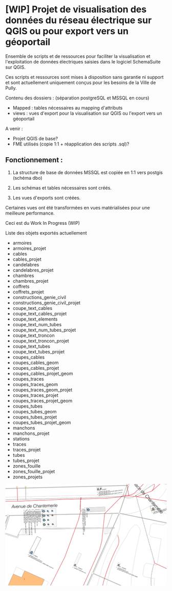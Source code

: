 # [WIP] Projet de visualisation des données du réseau électrique sur QGIS ou pour export vers un géoportail

Ensemble de scripts et de ressources pour faciliter la visualisation et l'exploitation de données électriques saisies dans le logiciel SchemaSuite sur QGIS.

Ces scripts et ressources sont mises à disposition sans garantie ni support et sont actuellement uniquement conçus pour les besoins de la Ville de Pully.

Contenu des dossiers : (séparation postgreSQL et MSSQL en cours)

 - Mapped : tables nécessaires au mapping d'attributs
 - views : vues d'export pour la visualisation sur QGIS ou l'export vers un géoportail

 A venir :
 - Projet QGIS de base?
 - FME utilisés (copie 1:1 + réapplication des scripts .sql)?

## Fonctionnement :

1. La structure de base de données MSSQL est copiée en 1:1 vers postgis (schéma dbo)

2. Les schémas et tables nécessaires sont créés.

3. Les vues d'exports sont créées.

Certaines vues ont été transformées en vues matérialisées pour une meilleure performance.

Ceci est du Work In Progress (WIP) 

Liste des objets exportés actuellement

 - armoires
 - armoires_projet
 - cables
 - cables_projet
 - candelabres
 - candelabres_projet
 - chambres
 - chambres_projet
 - coffrets
 - coffrets_projet
 - constructions_genie_civil
 - constructions_genie_civil_projet
 - coupe_text_cables
 - coupe_text_cables_projet
 - coupe_text_elements
 - coupe_text_num_tubes
 - coupe_text_num_tubes_projet
 - coupe_text_troncon
 - coupe_text_troncon_projet
 - coupe_text_tubes
 - coupe_text_tubes_projet
 - coupes_cables
 - coupes_cables_geom
 - coupes_cables_projet
 - coupes_cables_projet_geom
 - coupes_traces
 - coupes_traces_geom
 - coupes_traces_geom_projet
 - coupes_traces_projet
 - coupes_traces_projet_geom
 - coupes_tubes
 - coupes_tubes_geom
 - coupes_tubes_projet
 - coupes_tubes_projet_geom
 - manchons
 - manchons_projet
 - stations
 - traces
 - traces_projet
 - tubes
 - tubes_projet
 - zones_fouille
 - zones_fouille_projet
 - zones_projets

![Exemple de rendu : cadastre électrique](images/qgis/Cadastre_electrique.png?raw=true "Exemple de rendu : cadastre électrique")

